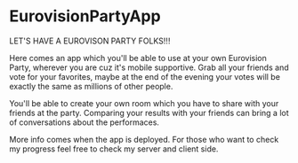# EurovisionPartyApp

LET'S HAVE A EUROVISON PARTY FOLKS!!!

Here comes an app which you'll be able to use at your own Eurovision Party, wherever you are cuz it's mobile supportive. Grab all your friends and vote for your favorites, maybe at the end of the evening your votes will be exactly the same as millions of other people.

You'll be able to create your own room which you have to share with your friends at the party. Comparing your results with your friends can bring a lot of conversations about the performaces.

More info comes when the app is deployed. For those who want to check my progress feel free to check my server and client side.
